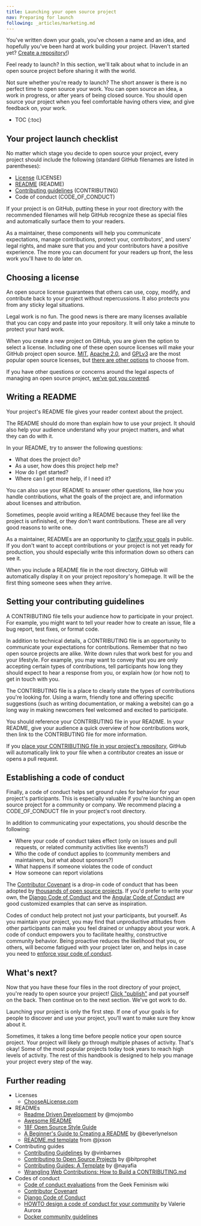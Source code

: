 ```yaml
---
title: Launching your open source project
nav: Preparing for launch
following: _articles/marketing.md
---
```


You've written down your goals, you've chosen a name and an idea, and hopefully you've been hard at work building your project. (Haven't started yet? [Create a repository!](https://help.github.com/articles/create-a-repo/))

Feel ready to launch? In this section, we'll talk about what to include in an open source project before sharing it with the world.

Not sure whether you're ready to launch? The short answer is there is no perfect time to open source your work. You can open source an idea, a work in progress, or after years of being closed source. You should open source your project when you feel comfortable having others view, and give feedback on, your work.

* TOC
{:toc}

## Your project launch checklist

No matter which stage you decide to open source your project, every project should include the following (standard GitHub filenames are listed in parentheses):

* [License](https://help.github.com/articles/open-source-licensing/#where-does-the-license-live-on-my-repository) (LICENSE)
* [README](https://help.github.com/articles/create-a-repo/#commit-your-first-change) (README)
* [Contributing guidelines](https://help.github.com/articles/setting-guidelines-for-repository-contributors/) (CONTRIBUTING)
* Code of conduct (CODE_OF_CONDUCT)

If your project is on GitHub, putting these in your root directory with the recommended filenames will help GitHub recognize these as special files and automatically surface them to your readers.

As a maintainer, these components will help you communicate expectations, manage contributions, protect your, contributors', and users' legal rights, and make sure that you and your contributors have a positive experience. The more you can document for your readers up front, the less work you'll have to do later on.

## Choosing a license

An open source license guarantees that others can use, copy, modify, and contribute back to your project without repercussions. It also protects you from any sticky legal situations.

Legal work is no fun. The good news is there are many licenses available that you can copy and paste into your repository. It will only take a minute to protect your hard work.

When you create a new project on GitHub, you are given the option to select a license. Including one of these open source licenses will make your GitHub project open source. [MIT](http://choosealicense.com/licenses/mit/), [Apache 2.0](http://choosealicense.com/licenses/apache-2.0/), and [GPLv3](http://choosealicense.com/licenses/gpl-3.0/) are the most popular open source licenses, but [there are other options](http://choosealicense.com) to choose from.

If you have other questions or concerns around the legal aspects of managing an open source project, [we've got you covered](../legal/).

## Writing a README

Your project's README file gives your reader context about the project.

The README should do more than explain how to use your project. It should also help your audience understand why your project matters, and what they can do with it.

In your README, try to answer the following questions:

* What does the project do?
* As a user, how does this project help me?
* How do I get started?
* Where can I get more help, if I need it?

You can also use your README to answer other questions, like how you handle contributions, what the goals of the project are, and information about licenses and attribution.

Sometimes, people avoid writing a README because they feel like the project is unfinished, or they don't want contributions. These are all very good reasons to write one.

As a maintainer, READMEs are an opportunity to [clarify your goals](../setting-expectations/) in public. If you don't want to accept contributions or your project is not yet ready for production, you should especially write this information down so others can see it.

When you include a README file in the root directory, GitHub will automatically display it on your project repository's homepage. It will be the first thing someone sees when they arrive.

## Setting your contributing guidelines

A CONTRIBUTING file tells your audience how to participate in your project. For example, you might want to tell your reader how to create an issue, file a bug report, test fixes, or format code.

In addition to technical details, a CONTRIBUTING file is an opportunity to communicate your expectations for contributions. Remember that no two open source projects are alike. Write down rules that work best for you and your lifestyle. For example, you may want to convey that you are only accepting certain types of contributions, tell participants how long they should expect to hear a response from you, or explain how (or how not) to get in touch with you.

The CONTRIBUTING file is a place to clearly state the types of contributions you're looking for. Using a warm, friendly tone and offering specific suggestions (such as writing documentation, or making a website) can go a long way in making newcomers feel welcomed and excited to participate.

You should reference your CONTRIBUTING file in your README. In your README, give your audience a quick overview of how contributions work, then link to the CONTRIBUTING file for more information.

If you [place your CONTRIBUTING file in your project's repository](https://help.github.com/articles/setting-guidelines-for-repository-contributors/), GitHub will automatically link to your file when a contributor creates an issue or opens a pull request.

## Establishing a code of conduct

Finally, a code of conduct helps set ground rules for behavior for your project's participants. This is especially valuable if you're launching an open source project for a community or company. We recommend placing a CODE_OF_CONDUCT file in your project's root directory.

In addition to communicating your expectations, you should describe the following:

* Where your code of conduct takes effect (only on issues and pull requests, or related community activities like events?)
* Who the code of conduct applies to (community members and maintainers, but what about sponsors?)
* What happens if someone violates the code of conduct
* How someone can report violations

The [Contributor Covenant](http://contributor-covenant.org/) is a drop-in code of conduct that has been adopted by [thousands of open source projects](http://contributor-covenant.org/adopters/). If you'd prefer to write your own, the [Django Code of Conduct](https://www.djangoproject.com/conduct/) and the [Angular Code of Conduct](https://github.com/angular/code-of-conduct/blob/master/CODE_OF_CONDUCT.md) are good customized examples that can serve as inspiration.

Codes of conduct help protect not just your participants, but yourself. As you maintain your project, you may find that unproductive attitudes from other participants can make you feel drained or unhappy about your work. A code of conduct empowers you to facilitate healthy, constructive community behavior. Being proactive reduces the likelihood that you, or others, will become fatigued with your project later on, and helps in case you need to [enforce your code of conduct](../../troubleshooting/conduct/).

## What's next?

Now that you have these four files in the root directory of your project, you're ready to open source your project! [Click "publish"](https://help.github.com/articles/making-a-private-repository-public/) and pat yourself on the back. Then continue on to the next section. We've got work to do.

Launching your project is only the first step. If one of your goals is for people to discover and use your project, you'll want to make sure they know about it.

Sometimes, it takes a long time before people notice your open source project. Your project will likely go through multiple phases of activity. That's okay! Some of the most popular projects today took years to reach high levels of activity. The rest of this handbook is designed to help you manage your project every step of the way.

## Further reading

* Licenses
  * [ChooseALicense.com](http://choosealicense.com)
* READMEs
  * [Readme Driven Development](http://tom.preston-werner.com/2010/08/23/readme-driven-development.html) by @mojombo
  * [Awesome README](https://github.com/matiassingers/awesome-readme)
  * [18F Open Source Style Guide](https://pages.18f.gov/open-source-guide/making-readmes-readable/)
  * [A Beginner's Guide to Creating a README](https://changelog.com/a-beginners-guide-to-creating-a-readme/) by @beverlynelson
  * [README.md template](https://gist.github.com/jxson/1784669) from @jxson
* Contributing guides
  * [Contributing Guidelines](https://github.com/blog/1184-contributing-guidelines) by @vinbarnes
  * [Contributing to Open Source Projects](http://www.contribution-guide.org/) by @bitprophet
  * [Contributing Guides: A Template](https://github.com/nayafia/contributing-template) by @nayafia
  * [Wrangling Web Contributions: How to Build a CONTRIBUTING.md](http://mozillascience.github.io/working-open-workshop/contributing/)
* Codes of conduct
  * [Code of conduct evaluations](http://geekfeminism.wikia.com/wiki/Code_of_conduct_evaluations) from the Geek Feminism wiki
  * [Contributor Covenant](http://contributor-covenant.org/)
  * [Django Code of Conduct](https://github.com/django/code-of-conduct)
  * [HOWTO design a code of conduct for your community](https://adainitiative.org/2014/02/18/howto-design-a-code-of-conduct-for-your-community/) by Valerie Aurora
  * [Docker community guidelines](https://github.com/docker/docker/blob/master/CONTRIBUTING.md#docker-community-guidelines)
